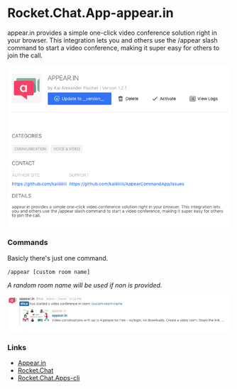 # Rocket.Chat.App-appear.in

appear.in provides a simple one-click video conference solution right in your browser. This integration lets you and others use the /appear slash command to start a video conference, making it super easy for others to join the call.

![](assets/details.png)

### Commands

Basicly there's just one command.

	/appear [custom room name]

*A random room name will be used if non is provided.*

![](assets/message.png)

### Links

- [Appear.in](https://appear.in/)
- [Rocket.Chat](https://rocket.chat/)
- [Rocket.Chat.Apps-cli](https://github.com/RocketChat/Rocket.Chat.Apps-cli/)
